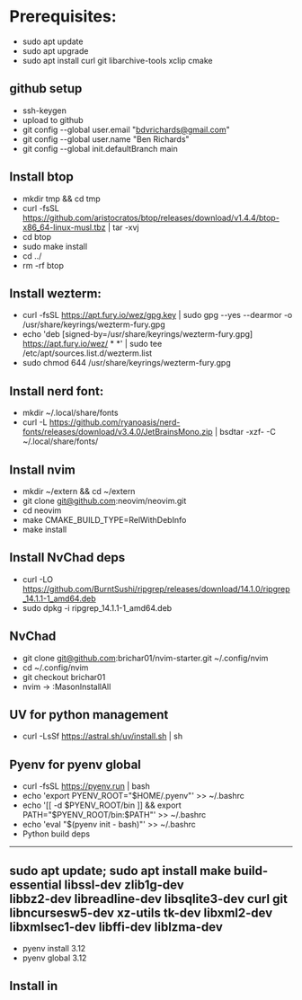 # Prerequisites:
- sudo apt update
- sudo apt upgrade
- sudo apt install curl git libarchive-tools xclip cmake

## github setup
- ssh-keygen
- upload to github
- git config --global user.email "bdvrichards@gmail.com"
- git config --global user.name "Ben Richards"
- git config --global init.defaultBranch main

## Install btop
- mkdir tmp && cd tmp
- curl -fsSL https://github.com/aristocratos/btop/releases/download/v1.4.4/btop-x86_64-linux-musl.tbz | tar -xvj
- cd btop
- sudo make install
- cd ../
- rm -rf btop

## Install wezterm:
- curl -fsSL https://apt.fury.io/wez/gpg.key | sudo gpg --yes --dearmor -o /usr/share/keyrings/wezterm-fury.gpg
- echo 'deb \[signed-by=/usr/share/keyrings/wezterm-fury.gpg\] https://apt.fury.io/wez/ * *' | sudo tee /etc/apt/sources.list.d/wezterm.list
- sudo chmod 644 /usr/share/keyrings/wezterm-fury.gpg

## Install nerd font:
- mkdir ~/.local/share/fonts
- curl -L https://github.com/ryanoasis/nerd-fonts/releases/download/v3.4.0/JetBrainsMono.zip | bsdtar -xzf- -C ~/.local/share/fonts/

## Install nvim
- mkdir ~/extern && cd ~/extern
- git clone git@github.com:neovim/neovim.git
- cd neovim
- make CMAKE_BUILD_TYPE=RelWithDebInfo
- make install

## Install NvChad deps
- curl -LO https://github.com/BurntSushi/ripgrep/releases/download/14.1.0/ripgrep_14.1.1-1_amd64.deb
- sudo dpkg -i ripgrep_14.1.1-1_amd64.deb

## NvChad
- git clone git@github.com:brichar01/nvim-starter.git ~/.config/nvim
- cd ~/.config/nvim 
- git checkout brichar01
- nvim -> :MasonInstallAll

## UV for python management
- curl -LsSf https://astral.sh/uv/install.sh | sh

## Pyenv for pyenv global
- curl -fsSL https://pyenv.run | bash
- echo 'export PYENV_ROOT="$HOME/.pyenv"' >> ~/.bashrc
- echo '[[ -d $PYENV_ROOT/bin ]] && export PATH="$PYENV_ROOT/bin:$PATH"' >> ~/.bashrc
- echo 'eval "$(pyenv init - bash)"' >> ~/.bashrc
- Python build deps
----
sudo apt update; sudo apt install make build-essential libssl-dev zlib1g-dev \
libbz2-dev libreadline-dev libsqlite3-dev curl git \
libncursesw5-dev xz-utils tk-dev libxml2-dev libxmlsec1-dev libffi-dev liblzma-dev
----
- pyenv install 3.12
- pyenv global 3.12

## Install in
